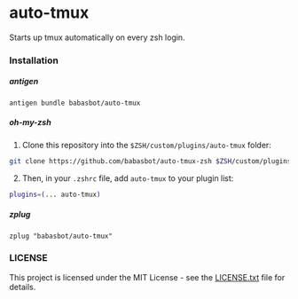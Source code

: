 # auto-tmux

Starts up tmux automatically on every zsh login.

### Installation

##### antigen

```
antigen bundle babasbot/auto-tmux
```

##### oh-my-zsh

1. Clone this repository into the `$ZSH/custom/plugins/auto-tmux` folder:

```sh
git clone https://github.com/babasbot/auto-tmux-zsh $ZSH/custom/plugins/auto-tmux
```

2. Then, in your `.zshrc` file, add `auto-tmux` to your  plugin list:

```zsh
plugins=(... auto-tmux)
```

##### zplug

```
zplug "babasbot/auto-tmux"
```

### LICENSE

This project is licensed under the MIT License - see the [LICENSE.txt](LICENSE.txt) file for details.
